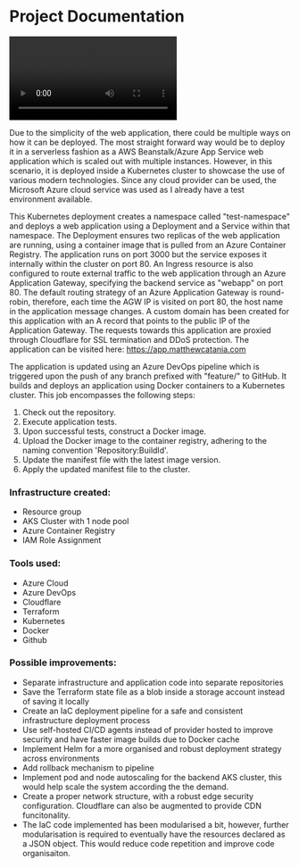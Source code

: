 # Project Documentation
![](application.mov)

Due to the simplicity of the web application, there could be multiple ways on how it can be deployed. The most straight forward way would be to deploy it in a serverless fashion as a AWS Beanstalk/Azure App Service web application which is scaled out with multiple instances. However, in this scenario, it is deployed inside a Kubernetes cluster to showcase the use of various modern technologies. Since any cloud provider can be used, the Microsoft Azure cloud service was used as I already have a test environment available.

This Kubernetes deployment creates a namespace called "test-namespace" and deploys a web application using a Deployment and a Service within that namespace. The Deployment ensures two replicas of the web application are running, using a container image that is pulled from an Azure Container Registry. The application runs on port 3000 but the service exposes it internally within the cluster on port 80. An Ingress resource is also configured to route external traffic to the web application through an Azure Application Gateway, specifying the backend service as "webapp" on port 80. The default routing strategy of an Azure Application Gateway is round-robin, therefore, each time the AGW IP is visited on port 80, the host name in the application message changes. A custom domain has been created for this application with an A record that points to the public IP of the Application Gateway. The requests towards this application are proxied through Cloudflare for SSL termination and DDoS protection. The application can be visited here: <a href="https://app.matthewcatania.com" target="_blank">https://app.matthewcatania.com</a>

The application is updated using an Azure DevOps pipeline which is triggered upon the push of any branch prefixed with "feature/" to GitHub. It builds and deploys an application using Docker containers to a Kubernetes cluster. This job encompasses the following steps:

1. Check out the repository.
2. Execute application tests.
3. Upon successful tests, construct a Docker image.
4. Upload the Docker image to the container registry, adhering to the naming convention 'Repository:BuildId'.
5. Update the manifest file with the latest image version.
6. Apply the updated manifest file to the cluster.


### Infrastructure created:
* Resource group
* AKS Cluster with 1 node pool
* Azure Container Registry
* IAM Role Assignment

### Tools used:
* Azure Cloud
* Azure DevOps
* Cloudflare
* Terraform
* Kubernetes
* Docker
* Github

### Possible improvements:
* Separate infrastructure and application code into separate repositories
* Save the Terraform state file as a blob inside a storage account instead of saving it locally
* Create an IaC deployment pipeline for a safe and consistent infrastructure deployment process
* Use self-hosted CI/CD agents instead of provider hosted to improve security and have faster image builds due to Docker cache
* Implement Helm for a more organised and robust deployment strategy across environments
* Add rollback mechanism to pipeline
* Implement pod and node autoscaling for the backend AKS cluster, this would help scale the system according the the demand.
* Create a proper network structure, with a robust edge security configuration. Cloudflare can also be augmented to provide CDN funcitonality.
* The IaC code implemented has been modularised a bit, however, further modularisation is required to eventually have the resources declared as a JSON object. This would reduce code repetition and improve code organisaiton.
